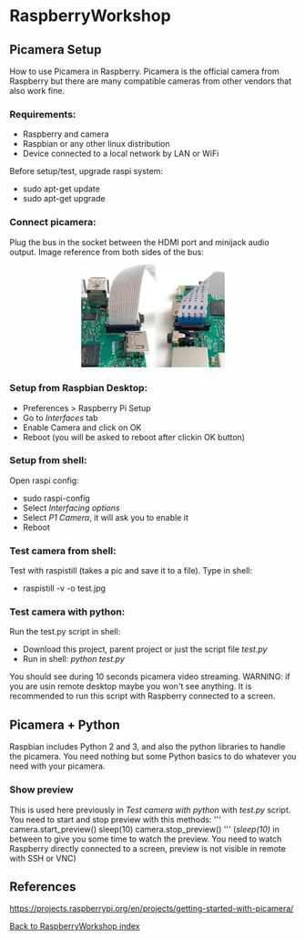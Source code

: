 # RaspberryWorkshop

## Picamera Setup
How to use Picamera in Raspberry. 
Picamera is the official camera from Raspberry but there are many compatible cameras from other vendors that also work fine. 

### Requirements:
- Raspberry and camera
- Raspbian or any other linux distribution
- Device connected to a local network by LAN or WiFi

Before setup/test, upgrade raspi system:
- sudo apt-get update
- sudo apt-get upgrade

### Connect picamera:
Plug the bus in the socket between the HDMI port and minijack audio output. Image reference from both sides of the bus:

<p align="center"><img style="width: 50%;" src="connect-camera.jpg" /></p>

### Setup from Raspbian Desktop:
- Preferences > Raspberry Pi Setup
- Go to *Interfaces* tab
- Enable Camera and click on OK
- Reboot (you will be asked to reboot after clickin OK button)

### Setup from shell:
Open raspi config:
- sudo raspi-config
- Select *Interfacing options*
- Select *P1 Camera*, it will ask you to enable it
- Reboot

### Test camera from shell:
Test with raspistill (takes a pic and save it to a file). Type in shell:
- raspistill -v -o test.jpg

### Test camera with python:
Run the test.py script in shell:
- Download this project, parent project or just the script file *test.py*
- Run in shell: *python test.py*

You should see during 10 seconds picamera video streaming. WARNING: if you are usin remote desktop maybe you won't see anything.
It is recommended to run this script with Raspberry connected to a screen.

## Picamera + Python
Raspbian includes Python 2 and 3, and also the python libraries to handle the picamera. You need nothing but some Python basics to do whatever you need with your picamera.

### Show preview
This is used here previously in *Test camera with python* with *test.py* script. You need to start and stop preview with this methods:
'''
camera.start_preview()
sleep(10)
camera.stop_preview()
'''
(*sleep(10)* in between to give you some time to watch the preview. You need to watch Raspberry directly connected to a screen, preview is not visible in remote with SSH or VNC)

## References
https://projects.raspberrypi.org/en/projects/getting-started-with-picamera/

[Back to RaspberryWorkshop index](https://github.com/DiegoMartinezGlez/RaspberryWorkshop)
